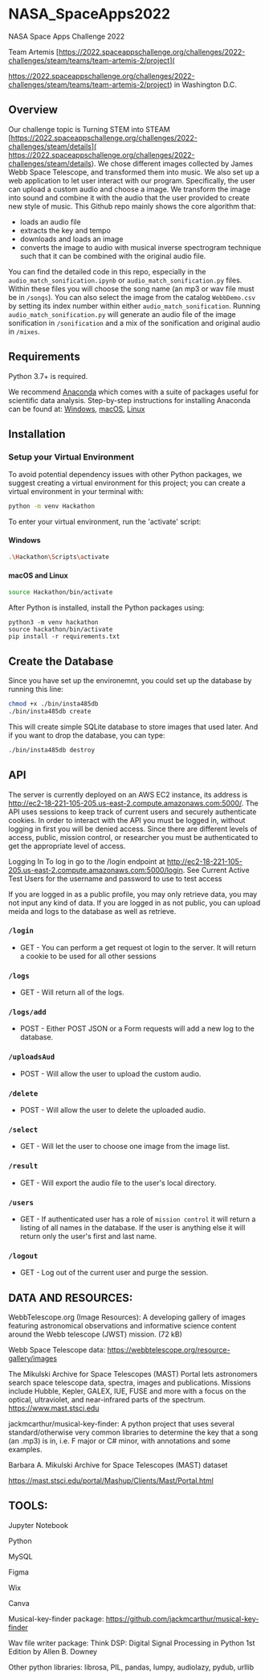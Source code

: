 # NASA_SpaceApps2022


NASA Space Apps Challenge 2022


Team Artemis [https://2022.spaceappschallenge.org/challenges/2022-challenges/steam/teams/team-artemis-2/project](


https://2022.spaceappschallenge.org/challenges/2022-challenges/steam/teams/team-artemis-2/project) in Washington D.C.

## Overview
Our challenge topic is Turning STEM into STEAM [https://2022.spaceappschallenge.org/challenges/2022-challenges/steam/details]( https://2022.spaceappschallenge.org/challenges/2022-challenges/steam/details). We chose different images collected by James Webb Space Telescope, and transformed them into music. We also set up a web application to let user interact with our program. Specifically, the user can upload a custom audio and choose a image. We transform the image into sound and combine it with the audio that the user provided to create new style of music. This Github repo mainly shows the core algorithm that:
- loads an audio file
- extracts the key and tempo
- downloads and loads an image
- converts the image to audio with musical inverse spectrogram technique such that it can be combined with the original audio file.

You can find the detailed code in this repo, especially in the `audio_match_sonification.ipynb` or `audio_match_sonification.py` files. Within these files you will choose the song name (an mp3 or wav file must be in `/songs`). You can also select the image from the catalog `WebbDemo.csv` by setting its index number within either `audio_match_sonification`. Running `audio_match_sonification.py` will generate an audio file of the image sonification in `/sonification` and a mix of the sonification and original audio in `/mixes`.








## Requirements

Python 3.7+ is required.  

We recommend [Anaconda](https://www.continuum.io/downloads/) which comes with a suite of packages useful for scientific data analysis. Step-by-step instructions for installing Anaconda can be found at: [Windows](https://docs.anaconda.com/anaconda/install/windows/), [macOS](https://docs.anaconda.com/anaconda/install/mac-os/), [Linux](https://docs.anaconda.com/anaconda/install/linux/)

## Installation

### Setup your Virtual Environment
To avoid potential dependency issues with other Python packages, we suggest creating a virtual environment for this project; you can create a virtual environment in your terminal with:

```bash
python -m venv Hackathon
```

To enter your virtual environment, run the 'activate' script:

#### Windows

```bash
.\Hackathon\Scripts\activate
```

#### macOS and Linux

```bash
source Hackathon/bin/activate
```


After Python is installed, install the Python packages using:

```shell
python3 -m venv hackathon
source hackathon/bin/activate
pip install -r requirements.txt
```

## Create the Database
Since you have set up the environemnt, you could set up the database by running this line:

```bash
chmod +x ./bin/insta485db
./bin/insta485db create
```

This will create simple SQLite database to store images that used later.
And if you want to drop the database, you can type:

```bash
./bin/insta485db destroy
```



## API
The server is currently deployed on an AWS EC2 instance, its address is http://ec2-18-221-105-205.us-east-2.compute.amazonaws.com:5000/. The API uses sessions to keep track of current users and securely authenticate cookies. In order to interact with the API you must be logged in, without logging in first you will be denied access. Since there are different levels of access, public, mission control, or researcher you must be authenticated to get the appropriate level of access.

Logging In
To log in go to the /login endpoint at http://ec2-18-221-105-205.us-east-2.compute.amazonaws.com:5000/login. See Current Active Test Users for the username and password to use to test access

If you are logged in as a public profile, you may only retrieve data, you may not input any kind of data. If you are logged in as not public, you can upload meida and logs to the database as well as retrieve.

### `/login`
- GET - You can perform a get request ot login to the server. It will return a cookie to be used for all other sessions

### `/logs`
- GET - Will return all of the logs.

### `/logs/add`
- POST - Either POST JSON or a Form requests will add a new log to the database.

### `/uploadsAud`
- POST - Will allow the user to upload the custom audio.

### `/delete`
- POST - Will allow the user to delete the uploaded audio.

### `/select`
- GET - Will let the user to choose one image from the image list.

### `/result`
- GET - Will export the audio file to the user's local directory.

### `/users`
- GET - If authenticated user has a role of `mission control` it will return a listing of all names in the database. If the user is anything else it will return only the user's first and last name.

### `/logout`
- GET - Log out of the current user and purge the session.


## DATA AND RESOURCES:


WebbTelescope.org (Image Resources): A developing gallery of images featuring astronomical observations and informative science content around the Webb telescope (JWST) mission. (72 kB)



Webb Space Telescope data: https://webbtelescope.org/resource-gallery/images



The Mikulski Archive for Space Telescopes (MAST) Portal lets astronomers search space telescope data, spectra, images and publications. Missions include Hubble, Kepler, GALEX, IUE, FUSE and more with a focus on the optical, ultraviolet, and near-infrared parts of the spectrum. https://www.mast.stsci.edu



jackmcarthur/musical-key-finder: A python project that uses several standard/otherwise very common libraries to determine the key that a song (an .mp3) is in, i.e. F major or C# minor, with annotations and some examples.



Barbara A. Mikulski Archive for Space Telescopes (MAST) dataset


https://mast.stsci.edu/portal/Mashup/Clients/Mast/Portal.html




## TOOLS:

Jupyter Notebook


Python


MySQL


Figma


Wix


Canva


Musical-key-finder package: https://github.com/jackmcarthur/musical-key-finder


Wav file writer package: Think DSP: Digital Signal Processing in Python 1st Edition by Allen B. Downey


Other python libraries: librosa, PIL, pandas, lumpy, audiolazy, pydub, urllib
